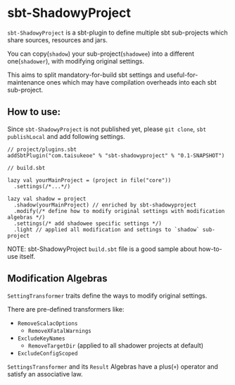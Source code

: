 # sbt-ShadowyProject

`sbt-ShadowyProject` is a sbt-plugin to define multiple sbt sub-projects which share sources, resources and jars. 

You can copy(`shadow`) your sub-project(`shadowee`) into a different one(`shadower`), with modifying original settings.

This aims to split mandatory-for-build sbt settings and useful-for-maintenance ones which may have compilation overheads into each sbt sub-project.

## How to use:

Since `sbt-ShadowyProject` is not published yet, please `git clone`, `sbt publishLocal` and add following settings. 

```
// project/plugins.sbt
addSbtPlugin("com.taisukeoe" % "sbt-shadowyproject" % "0.1-SNAPSHOT")
```

```
// build.sbt

lazy val yourMainProject = (project in file("core"))
  .settings(/*...*/)

lazy val shadow = project
  .shadow(yourMainProject) // enriched by sbt-shadowyproject
  .modify(/* define how to modify original settings with modification algebras */)
  .settings(/* add shadowee specific settings */)
  .light // applied all modification and settings to `shadow` sub-project
```

NOTE: sbt-ShadowyProject `build.sbt` file is a good sample about how-to-use itself.  

## Modification Algebras

`SettingTransformer` traits define the ways to modify original settings.

There are pre-defined transformers like:

- `RemoveScalacOptions`
  - `RemoveXFatalWarnings`
- `ExcludeKeyNames`
  - `RemoveTargetDir` (applied to all shadower projects at default)
- `ExcludeConfigScoped`
  
`SettingsTransformer` and its `Result` Algebras have a plus(`+`) operator and satisfy an associative law.
